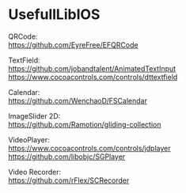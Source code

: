 # UsefullLibIOS

QRCode:<br>
https://github.com/EyreFree/EFQRCode

TextField:<br>
https://github.com/jobandtalent/AnimatedTextInput
https://www.cocoacontrols.com/controls/dttextfield

Calendar:<br>
https://github.com/WenchaoD/FSCalendar

ImageSlider 2D:<br>
https://github.com/Ramotion/gliding-collection

VideoPlayer: <br>
https://www.cocoacontrols.com/controls/jdplayer
https://github.com/libobjc/SGPlayer

Video Recorder: <br>
https://github.com/rFlex/SCRecorder
